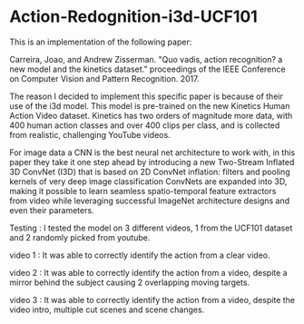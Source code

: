 # Action-Redognition-i3d-UCF101

This is an implementation of the following paper:

Carreira, Joao, and Andrew Zisserman. "Quo vadis, action recognition? a new model and the kinetics dataset." proceedings of the IEEE Conference on Computer Vision and Pattern Recognition. 2017.

The reason I decided to implement this specific paper is because of their use of the i3d model. This model is pre-trained on the new Kinetics Human Action Video dataset. Kinetics has two orders of magnitude more data, with 400 human action classes and over 400 clips per class, and is collected from realistic, challenging YouTube videos.

For image data a CNN is the best neural net architecture to work with, in this paper they take it one step ahead by introducing a new Two-Stream Inflated 3D ConvNet (I3D) that is based on 2D ConvNet inflation: filters and pooling kernels of very deep image classification ConvNets are expanded into 3D, making it possible to learn seamless spatio-temporal feature extractors from video while leveraging successful ImageNet architecture designs and even their parameters.

Testing :  I tested the model on 3 different videos, 1 from the UCF101 dataset and 2 randomly picked from youtube.

video 1 : It was able to correctly identify the action from a clear video.

video 2 : It was able to correctly identify the action from a video, despite a mirror behind the subject causing 2 overlapping moving targets.

video 3 : It was able to correctly identify the action from a video, despite the video intro, multiple cut scenes and scene changes.

